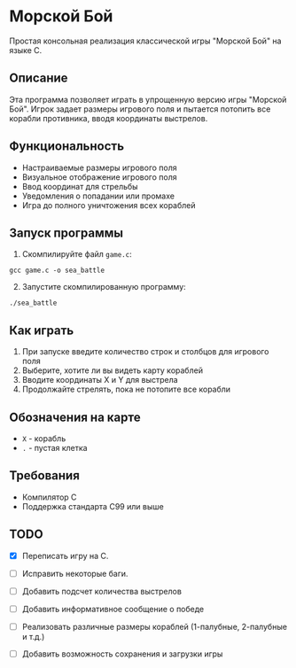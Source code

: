 # Морской Бой

Простая консольная реализация классической игры "Морской Бой" на языке C.

## Описание

Эта программа позволяет играть в упрощенную версию игры "Морской Бой". Игрок задает размеры игрового поля и пытается потопить все корабли противника, вводя координаты выстрелов.

## Функциональность

- Настраиваемые размеры игрового поля
- Визуальное отображение игрового поля
- Ввод координат для стрельбы
- Уведомления о попадании или промахе
- Игра до полного уничтожения всех кораблей

## Запуск программы

1. Скомпилируйте файл `game.c`:
```
gcc game.c -o sea_battle
```

2. Запустите скомпилированную программу:
```
./sea_battle
```

## Как играть

1. При запуске введите количество строк и столбцов для игрового поля
2. Выберите, хотите ли вы видеть карту кораблей
3. Вводите координаты X и Y для выстрела
4. Продолжайте стрелять, пока не потопите все корабли

## Обозначения на карте

- `X` - корабль
- `.` - пустая клетка

## Требования

- Компилятор C
- Поддержка стандарта C99 или выше

## TODO

- [x] Переписать игру на C.
- [ ] Исправить некоторые баги.
- [ ] Добавить подсчет количества выстрелов
- [ ] Добавить информативное сообщение о победе
- [ ] Реализовать различные размеры кораблей (1-палубные, 2-палубные и т.д.)
- [ ] Добавить возможность сохранения и загрузки игры

